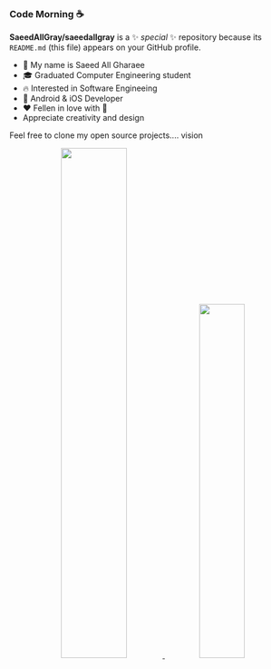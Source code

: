 ### Code Morning ☕️


**SaeedAllGray/saeedallgray** is a ✨ _special_ ✨ repository because its `README.md` (this file) appears on your GitHub profile.


- 🪪 My name is Saeed All Gharaee
- 🎓 Graduated Computer Engineering student
- 🔥 Interested in Software Engineeing
- 📱 Android & iOS Developer
- ❤️ Fellen in love with  
- Appreciate creativity and design

Feel free to clone my open source projects.... vision

<p align="center">
<!-- Taken from https://github.com/anuraghazra/github-readme-stats -->
    <a href="#">
        <img
            width="48%"
            src="https://github-readme-stats.vercel.app/api?username=saeedallgray&theme=tokyonight&count_private=true&show_icons=true&disable_animations=true&include_all_commits=true"
        />
    </a>
    <a href="#">
        <img
            width="40%"
            src="https://github-readme-stats.vercel.app/api/top-langs/?username=saeedallgray&layout=compact&include_all_commits=true&show_icons=true&theme=tokyonight&custom_title=Most+Used+Frameworks"
        />
        </a>
</p>
